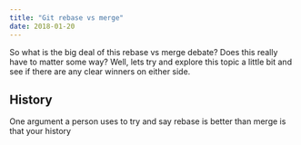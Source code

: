 ```yaml
---
title: "Git rebase vs merge"
date: 2018-01-20
---
```


So what is the big deal of this rebase vs merge debate? Does this really have to matter some way? Well, lets try and explore this topic a little bit and see if there are any clear winners on either side.

## History

One argument a person uses to try and say rebase is better than merge is that your history 

